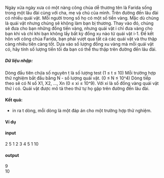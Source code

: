 Ngày xửa ngày xưa có một nàng công chúa dễ thương tên là Farida sống trong một lâu đài cùng với cha, mẹ và chú của mình. Trên đường đến lâu đài có nhiều quái vật. Mỗi người trong số họ có một số tiền vàng. 
Mặc dù chúng là quái vật nhưng chúng sẽ không làm bạn bị thương. Thay vào đó, chúng sẽ đưa cho bạn những đồng tiền vàng, nhưng quái vật i chỉ đưa vàng cho bạn khi và chỉ khi bạn không lấy bất kỳ đồng xu nào từ quái vật i-1.
Đế kết hôn với công chúa Farida, bạn phải vượt qua tất cả các quái vật và thu thập càng nhiêu tiên càng tốt. Dựa vào số lượng đồng xu vàng mà mỗi quái vật có, hãy tính số lượng tiền tối đa bạn có thể thu thập trên đường đến lâu đài.

##### Dữ liệu nhập:
  Dòng đầu tiên chứa số nguyên t là số lượng test (1 ≤ t ≤ 10)
  Mỗi trường hợp thử nghiệm bắt đầu bằng N - số lượng quái vật. (0 ≤ N ≤ 10^4)
  Dòng tiếp theo sẽ có N số X1, X2, ..., Xn (0 ≤ xi ≤ 10^9). Với xi là số đồng vàng quái vật thứ i có. Quái vật được mô tả theo thứ tự họ gặp trên đường đến lâu đài.

#### Kết quả:
  - in ra t dòng, mỗi dòng là một đáp án cho một trường hợp thử nghiệm.  
#### Ví dụ
#### input 
2
5
1 2 3 4 5
1
10

#### output  
9  
10  

